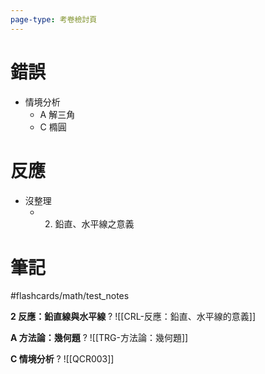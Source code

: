 ```yaml
---
page-type: 考卷檢討頁
---
```

# 錯誤
- 情境分析
	- A 解三角
	- C 橢圓
# 反應
- 沒整理
	- 2. 鉛直、水平線之意義

# 筆記
#flashcards/math/test_notes 

**2 反應：鉛直線與水平線**
?
![[CRL-反應：鉛直、水平線的意義]]

**A 方法論：幾何題**
?
![[TRG-方法論：幾何題]]

**C 情境分析**
?
![[QCR003]]